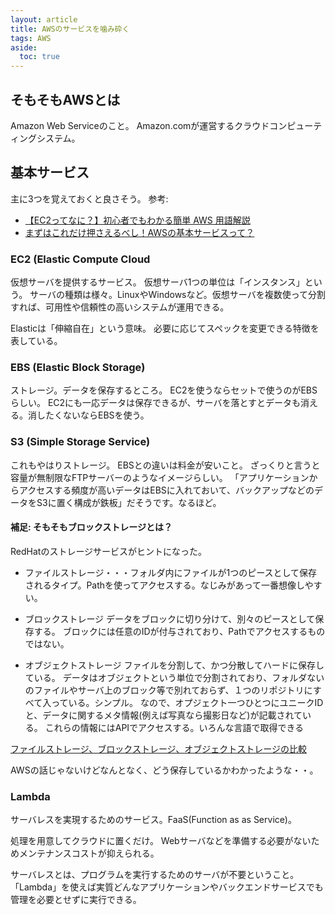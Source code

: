 ```yaml
---
layout: article
title: AWSのサービスを噛み砕く
tags: AWS
aside:
  toc: true
---
```


## そもそもAWSとは
Amazon Web Serviceのこと。
Amazon.comが運営するクラウドコンピューティングシステム。


## 基本サービス

主に3つを覚えておくと良さそう。
参考:
- [【EC2ってなに？】初心者でもわかる簡単 AWS 用語解説](https://www.wafcharm.com/blog/ec2-for-beginners/)
- [まずはこれだけ押さえるべし！AWSの基本サービスって？](bit-drive.ne.jp/managed-cloud/column/column_04.html)


### EC2 (Elastic Compute Cloud

仮想サーバを提供するサービス。
仮想サーバ1つの単位は「インスタンス」という。
サーバの種類は様々。LinuxやWindowsなど。仮想サーバを複数使って分割すれば、可用性や信頼性の高いシステムが運用できる。

Elasticは「伸縮自在」という意味。
必要に応じてスペックを変更できる特徴を表している。



### EBS (Elastic Block Storage)

ストレージ。データを保存するところ。
EC2を使うならセットで使うのがEBSらしい。
EC2にも一応データは保存できるが、サーバを落とすとデータも消える。消したくないならEBSを使う。


### S3 (Simple Storage Service)
これもやはりストレージ。
EBSとの違いは料金が安いこと。
ざっくりと言うと容量が無制限なFTPサーバーのようなイメージらしい。
「アプリケーションからアクセスする頻度が高いデータはEBSに入れておいて、バックアップなどのデータをS3に置く構成が鉄板」だそうです。なるほど。

#### 補足: そもそもブロックストレージとは？

RedHatのストレージサービスがヒントになった。

- ファイルストレージ・・・フォルダ内にファイルが1つのピースとして保存されるタイプ。Pathを使ってアクセスする。なじみがあって一番想像しやすい。

- ブロックストレージ
データをブロックに切り分けて、別々のピースとして保存する。
ブロックには任意のIDが付与されており、Pathでアクセスするものではない。

- オブジェクトストレージ
ファイルを分割して、かつ分散してハードに保存している。
データはオブジェクトという単位で分割されており、フォルダないのファイルやサーバ上のブロック等で別れておらず、１つのリポジトリにすべて入っている。シンプル。
なので、オプジェクト一つひとつにユニークIDと、データに関するメタ情報(例えば写真なら撮影日など)が記載されている。
これらの情報にはAPIでアクセスする。いろんな言語で取得できる

[ファイルストレージ、ブロックストレージ、オブジェクトストレージの比較](https://www.redhat.com/ja/topics/data-storage/file-block-object-storage)


AWSの話じゃないけどなんとなく、どう保存しているかわかったような・・。



### Lambda

サーバレスを実現するためのサービス。FaaS(Function as as Service)。

処理を用意してクラウドに置くだけ。
Webサーバなどを準備する必要がないためメンテナンスコストが抑えられる。

サーバレスとは、プログラムを実行するためのサーバが不要ということ。
「Lambda」を使えば実質どんなアプリケーションやバックエンドサービスでも管理を必要とせずに実行できる。
